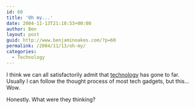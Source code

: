 ```yaml
---
id: 60
title: 'Oh my...'
date: 2004-11-13T21:10:53+00:00
author: Ben
layout: post
guid: http://www.benjaminoakes.com/?p=60
permalink: /2004/11/13/oh-my/
categories:
  - Technology
---
```

I think we can all satisfactorily admit that [technology](http://www.nytimes.com/2004/11/11/technology/circuits/11hugs.html?ex=1100754000&en=95f5402149274588&amp;ei=5040&partner=MOREOVER) has gone to far. Usually I can follow the thought process of most tech gadgets, but this... Wow.

Honestly. What were they thinking?